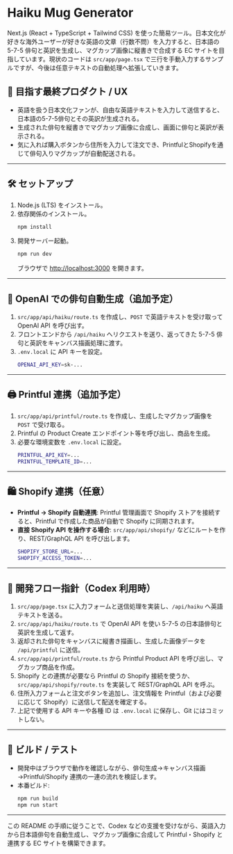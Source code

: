 # Haiku Mug Generator

Next.js (React + TypeScript + Tailwind CSS) を使った簡易ツール。日本文化が好きな海外ユーザーが好きな英語の文章（行数不問）を入力すると、日本語の 5-7-5 俳句と英訳を生成し、マグカップ画像に縦書きで合成する EC サイトを目指しています。現状のコードは `src/app/page.tsx` で三行を手動入力するサンプルですが、今後は任意テキストの自動処理へ拡張していきます。

## 🎯 目指す最終プロダクト / UX
- 英語を扱う日本文化ファンが、自由な英語テキストを入力して送信すると、日本語の5-7-5俳句とその英訳が生成される。
- 生成された俳句を縦書きでマグカップ画像に合成し、画面に俳句と英訳が表示される。
- 気に入れば購入ボタンから住所を入力して注文でき、PrintfulとShopifyを通じて俳句入りマグカップが自動配送される。

---

## 🛠️ セットアップ
1. Node.js (LTS) をインストール。
2. 依存関係のインストール。
   ```bash
   npm install
   ```
3. 開発サーバー起動。
   ```bash
   npm run dev
   ```
   ブラウザで [http://localhost:3000](http://localhost:3000) を開きます。

---

## 🤖 OpenAI での俳句自動生成（追加予定）
1. `src/app/api/haiku/route.ts` を作成し、`POST` で英語テキストを受け取って OpenAI API を呼び出す。
2. フロントエンドから `/api/haiku` へリクエストを送り、返ってきた 5-7-5 俳句と英訳をキャンバス描画処理に渡す。
3. `.env.local` に API キーを設定。
   ```bash
   OPENAI_API_KEY=sk-...
   ```

---

## 🖨️ Printful 連携（追加予定）
1. `src/app/api/printful/route.ts` を作成し、生成したマグカップ画像を `POST` で受け取る。
2. Printful の Product Create エンドポイント等を呼び出し、商品を生成。
3. 必要な環境変数を `.env.local` に設定。
   ```bash
   PRINTFUL_API_KEY=...
   PRINTFUL_TEMPLATE_ID=...
   ```

---

## 🛍️ Shopify 連携（任意）
- **Printful → Shopify 自動連携**: Printful 管理画面で Shopify ストアを接続すると、Printful で作成した商品が自動で Shopify に同期されます。
- **直接 Shopify API を操作する場合**: `src/app/api/shopify/` などにルートを作り、REST/GraphQL API を呼び出します。
  ```bash
  SHOPIFY_STORE_URL=...
  SHOPIFY_ACCESS_TOKEN=...
  ```

---

## 🔧 開発フロー指針（Codex 利用時）
1. `src/app/page.tsx` に入力フォームと送信処理を実装し、`/api/haiku` へ英語テキストを送る。
2. `src/app/api/haiku/route.ts` で OpenAI API を使い 5-7-5 の日本語俳句と英訳を生成して返す。
3. 返却された俳句をキャンバスに縦書き描画し、生成した画像データを `/api/printful` に送信。
4. `src/app/api/printful/route.ts` から Printful Product API を呼び出し、マグカップ商品を作成。
5. Shopify との連携が必要なら Printful の Shopify 接続を使うか、`src/app/api/shopify/route.ts` を実装して REST/GraphQL API を呼ぶ。
6. 住所入力フォームと注文ボタンを追加し、注文情報を Printful（および必要に応じて Shopify）に送信して配送を確定する。
7. 上記で使用する API キーや各種 ID は `.env.local` に保存し、Git にはコミットしない。

---

## 🧪 ビルド / テスト
- 開発中はブラウザで動作を確認しながら、俳句生成→キャンバス描画→Printful/Shopify 連携の一連の流れを検証します。
- 本番ビルド:
  ```bash
  npm run build
  npm run start
  ```

---

この README の手順に従うことで、Codex などの支援を受けながら、英語入力から日本語俳句を自動生成し、マグカップ画像に合成して Printful・Shopify と連携する EC サイトを構築できます。
